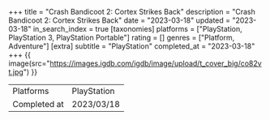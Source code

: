 +++
title = "Crash Bandicoot 2: Cortex Strikes Back"
description = "Crash Bandicoot 2: Cortex Strikes Back"
date = "2023-03-18"
updated = "2023-03-18"
in_search_index = true
[taxonomies]
platforms = ["PlayStation, PlayStation 3, PlayStation Portable"]
rating = []
genres = ["Platform, Adventure"]
[extra]
subtitle = "PlayStation"
completed_at = "2023-03-18"
+++
{{ image(src="https://images.igdb.com/igdb/image/upload/t_cover_big/co82vt.jpg") }}

|              |            |
| ------------ | ---------- |
| Platforms    | PlayStation |
| Completed at | 2023/03/18 |

